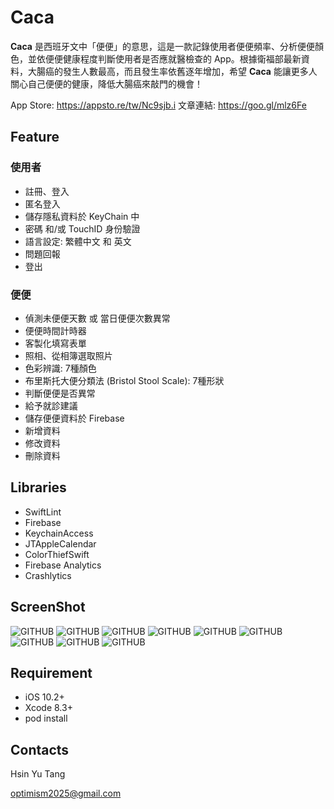 # Caca

**Caca** 是西班牙文中「便便」的意思，這是一款記錄使用者便便頻率、分析便便顏色，並依便便健康程度判斷使用者是否應就醫檢查的 App。根據衛福部最新資料，大腸癌的發生人數最高，而且發生率依舊逐年增加，希望 **Caca** 能讓更多人關心自己便便的健康，降低大腸癌來敲門的機會！

App Store: <https://appsto.re/tw/Nc9sjb.i>
文章連結: <https://goo.gl/mlz6Fe>

## Feature
### 使用者
* 註冊、登入
* 匿名登入
* 儲存隱私資料於 KeyChain 中
* 密碼 和/或 TouchID 身份驗證
* 語言設定: 繁體中文 和 英文
* 問題回報
* 登出

### 便便
* 偵測未便便天數 或 當日便便次數異常
* 便便時間計時器
* 客製化填寫表單
* 照相、從相簿選取照片
* 色彩辨識: 7種顏色
* 布里斯托大便分類法 (Bristol Stool Scale): 7種形狀
* 判斷便便是否異常
* 給予就診建議
* 儲存便便資料於 Firebase
* 新增資料
* 修改資料
* 刪除資料
## Libraries
* SwiftLint
* Firebase
* KeychainAccess
* JTAppleCalendar
* ColorThiefSwift
* Firebase Analytics
* Crashlytics
## ScreenShot
![GITHUB](https://github.com/CelesteTang/Caca/blob/master/Caca/Assets.xcassets/screenshot1.imageset/screenshot1.png?raw=true "登入頁面")
![GITHUB](https://github.com/CelesteTang/Caca/blob/master/Caca/Assets.xcassets/screenshot2.imageset/screenshot2.png?raw=true "主頁面")
![GITHUB](https://github.com/CelesteTang/Caca/blob/master/Caca/Assets.xcassets/screenshot3.imageset/screenshot3.png?raw=true "計時頁面")
![GITHUB](https://github.com/CelesteTang/Caca/blob/master/Caca/Assets.xcassets/screenshot4.imageset/screenshot4.png?raw=true "紀錄頁面")
![GITHUB](https://github.com/CelesteTang/Caca/blob/master/Caca/Assets.xcassets/screenshot5.imageset/screenshot5.png?raw=true "色彩辨識")
![GITHUB](https://github.com/CelesteTang/Caca/blob/master/Caca/Assets.xcassets/screenshot8.imageset/screenshot8.png?raw=true "詳細資料")
![GITHUB](https://github.com/CelesteTang/Caca/blob/master/Caca/Assets.xcassets/screenshot6.imageset/screenshot6.png?raw=true "建議頁面")
![GITHUB](https://github.com/CelesteTang/Caca/blob/master/Caca/Assets.xcassets/screenshot7.imageset/screenshot7.png?raw=true "密碼設定")
![GITHUB](https://github.com/CelesteTang/Caca/blob/master/Caca/Assets.xcassets/screenshot9.imageset/screenshot9.png?raw=true "設定")
## Requirement
* iOS 10.2+
* Xcode 8.3+
* pod install
## Contacts
Hsin Yu Tang

<optimism2025@gmail.com>
